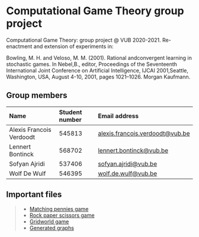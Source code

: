 # Computational Game Theory group project
Computational Game Theory: group project @ VUB 2020-2021.
Re-enactment and extension of experiments in:   
  
Bowling,  M. H. and Veloso,  M. M. (2001). Rational andconvergent learning in stochastic games. In Nebel,B., editor, Proceedings of the Seventeenth International Joint Conference on Artificial Intelligence, IJCAI 2001,Seattle, Washington, USA, August 4-10, 2001, pages 1021–1026. Morgan Kaufmann.

## Group members

| Name     | Student number                        | Email address                               |
| :---     | :---                          | :---                                |
| Alexis Francois Verdoodt | 545813 | [alexis.francois.verdoodt@vub.be](mailto:alexis.francois.verdoodt@vub.be) |
| Lennert Bontinck | 568702 | [lennert.bontinck@vub.be](mailto:lennert.bontinck@vub.be) |
| Sofyan Ajridi | 537406 | [sofyan.ajridi@vub.be](mailto:sofyan.ajridi@vub.be) | |
| Wolf De Wulf | 546395 | [wolf.de.wulf@vub.be](mailto:wolf.de.wulf@vub.be) |

## Important files

> - [Matching pennies game](code/matching_pennies_game.ipynb)
> - [Rock paper scissors game](code/rock_paper_scissors_game.ipynb)
> - [Gridworld game](code/gridworld_game.ipynb)
> - [Generated graphs](code/graphs/)
